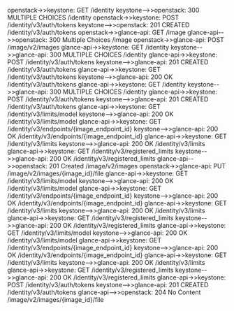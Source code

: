 openstack->>keystone: GET /identity
keystone-->>openstack: 300 MULTIPLE CHOICES /identity
openstack->>keystone: POST /identity/v3/auth/tokens
keystone-->>openstack: 201 CREATED /identity/v3/auth/tokens
openstack->>glance-api: GET /image
glance-api-->>openstack: 300 Multiple Choices /image
openstack->>glance-api: POST /image/v2/images
glance-api->>keystone: GET /identity
keystone-->>glance-api: 300 MULTIPLE CHOICES /identity
glance-api->>keystone: POST /identity/v3/auth/tokens
keystone-->>glance-api: 201 CREATED /identity/v3/auth/tokens
glance-api->>keystone: GET /identity/v3/auth/tokens
keystone-->>glance-api: 200 OK /identity/v3/auth/tokens
glance-api->>keystone: GET /identity
keystone-->>glance-api: 300 MULTIPLE CHOICES /identity
glance-api->>keystone: POST /identity/v3/auth/tokens
keystone-->>glance-api: 201 CREATED /identity/v3/auth/tokens
glance-api->>keystone: GET /identity/v3/limits/model
keystone-->>glance-api: 200 OK /identity/v3/limits/model
glance-api->>keystone: GET /identity/v3/endpoints/{image_endpoint_id}
keystone-->>glance-api: 200 OK /identity/v3/endpoints/{image_endpoint_id}
glance-api->>keystone: GET /identity/v3/limits
keystone-->>glance-api: 200 OK /identity/v3/limits
glance-api->>keystone: GET /identity/v3/registered_limits
keystone-->>glance-api: 200 OK /identity/v3/registered_limits
glance-api-->>openstack: 201 Created /image/v2/images
openstack->>glance-api: PUT /image/v2/images/{image_id}/file
glance-api->>keystone: GET /identity/v3/limits/model
keystone-->>glance-api: 200 OK /identity/v3/limits/model
glance-api->>keystone: GET /identity/v3/endpoints/{image_endpoint_id}
keystone-->>glance-api: 200 OK /identity/v3/endpoints/{image_endpoint_id}
glance-api->>keystone: GET /identity/v3/limits
keystone-->>glance-api: 200 OK /identity/v3/limits
glance-api->>keystone: GET /identity/v3/registered_limits
keystone-->>glance-api: 200 OK /identity/v3/registered_limits
glance-api->>keystone: GET /identity/v3/limits/model
keystone-->>glance-api: 200 OK /identity/v3/limits/model
glance-api->>keystone: GET /identity/v3/endpoints/{image_endpoint_id}
keystone-->>glance-api: 200 OK /identity/v3/endpoints/{image_endpoint_id}
glance-api->>keystone: GET /identity/v3/limits
keystone-->>glance-api: 200 OK /identity/v3/limits
glance-api->>keystone: GET /identity/v3/registered_limits
keystone-->>glance-api: 200 OK /identity/v3/registered_limits
glance-api->>keystone: POST /identity/v3/auth/tokens
keystone-->>glance-api: 201 CREATED /identity/v3/auth/tokens
glance-api-->>openstack: 204 No Content /image/v2/images/{image_id}/file
